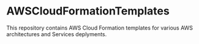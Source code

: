# AWSCloudFormationTemplates
This repository contains AWS Cloud Formation templates for various AWS architectures and Services deplyments.
